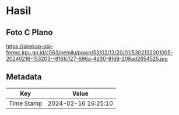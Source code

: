 # Hasil

## Foto C Plano

https://sirekap-obj-formc.kpu.go.id/c563/pemilu/ppwp/53/02/13/20/01/5302132001005-20240216-153203--816fc127-696a-4d30-8fd9-208ad2654525.jpg


## Metadata

| Key        | Value               |
| ---------- | ------------------- |
| Time Stamp | 2024-02-16 16:25:10 |




